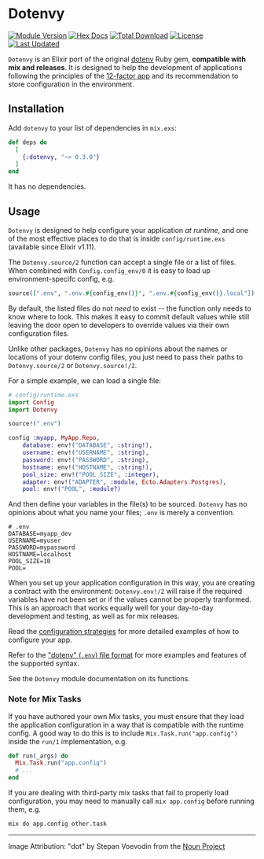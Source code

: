 # Dotenvy

[![Module Version](https://img.shields.io/hexpm/v/dotenvy.svg)](https://hex.pm/packages/dotenvy)
[![Hex Docs](https://img.shields.io/badge/hex-docs-lightgreen.svg)](https://hexdocs.pm/dotenvy/)
[![Total Download](https://img.shields.io/hexpm/dt/dotenvy.svg)](https://hex.pm/packages/dotenvy)
[![License](https://img.shields.io/hexpm/l/dotenvy.svg)](https://hex.pm/packages/dotenvy)
[![Last Updated](https://img.shields.io/github/last-commit/fireproofsocks/dotenvy.svg)](https://github.com/fireproofsocks/dotenvy/commits/master)

`Dotenvy` is an Elixir port of the original [dotenv](https://github.com/bkeepers/dotenv) Ruby gem, **compatible with mix and releases**. It is designed to help the development of applications following the principles of the [12-factor app](https://12factor.net/) and its recommendation to store configuration in the environment.

## Installation

Add `dotenvy` to your list of dependencies in `mix.exs`:

```elixir
def deps do
  [
    {:dotenvy, "~> 0.3.0"}
  ]
end
```

It has no dependencies.

## Usage

`Dotenvy` is designed to help configure your application _at runtime_, and one
of the most effective places to do that is inside `config/runtime.exs` (available
since Elixir v1.11).

The `Dotenvy.source/2` function can accept a single file or a list of files.  When combined with `Config.config_env/0` it is easy to load up environment-specifc config, e.g.

```elixir
source([".env", ".env.#{config_env()}", ".env.#{config_env()}.local"])
```

By default, the listed files do not _need_ to exist -- the function only needs to know where to look. This makes it easy to commit default values while still leaving the door open to developers to override values via their own configuration files.

Unlike other packages, `Dotenvy` has no opinions about the names or locations of your dotenv config files, you just need to pass their paths to `Dotenvy.source/2` or `Dotenvy.source!/2`.

For a simple example, we can load a single file:

```elixir
# config/runtime.exs
import Config
import Dotenvy

source!(".env")

config :myapp, MyApp.Repo,
    database: env!("DATABASE", :string!),
    username: env!("USERNAME", :string),
    password: env!("PASSWORD", :string),
    hostname: env!("HOSTNAME", :string!),
    pool_size: env!("POOL_SIZE", :integer),
    adapter: env!("ADAPTER", :module, Ecto.Adapters.Postgres),
    pool: env!("POOL", :module?)
```

And then define your variables in the file(s) to be sourced. `Dotenvy` has no opinions about what you name your files; `.env` is merely a convention.

```
# .env
DATABASE=myapp_dev
USERNAME=myuser
PASSWORD=mypassword
HOSTNAME=localhost
POOL_SIZE=10
POOL=
```

When you set up your application configuration in this way, you are creating a contract with the environment: `Dotenvy.env!/2` will raise if the required variables have not been set or if the values cannot be properly tranformed. This is an approach that works equally well for your day-to-day development and testing, as well as for mix releases.

Read the [configuration strategies](docs/strategies.md) for more detailed examples of how to configure your app.

Refer to the ["dotenv" (`.env`) file format](docs/dotenv-file-format.md) for more examples and features of the supported syntax.

See the `Dotenvy` module documentation on its functions.

### Note for Mix Tasks

If you have authored your own Mix tasks, you must ensure that they load the
application configuration in a way that is compatible with the runtime config.
A good way to do this is to include `Mix.Task.run("app.config")` inside the
`run/1` implementation, e.g.

```elixir
def run(_args) do
  Mix.Task.run("app.config")
  # ...
end
```

If you are dealing with third-party mix tasks that fail to properly load configuration, you may need to manually call `mix app.config` before running them, e.g.

```sh
mix do app.config other.task
```

---------------------------------------------------

Image Attribution: "dot" by Stepan Voevodin from the [Noun Project](https://thenounproject.com/)
